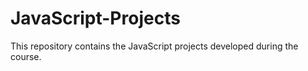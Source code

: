 # JavaScript-Projects
This repository contains the JavaScript projects developed during the course.
